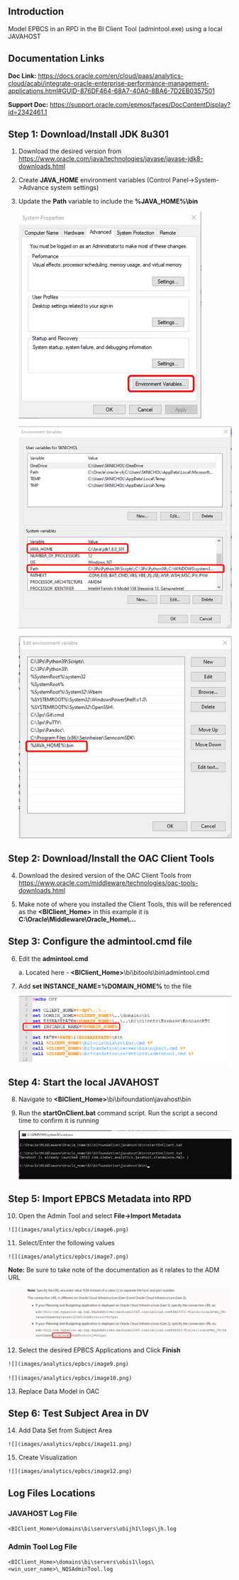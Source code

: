 ## **Introduction**

Model EPBCS in an RPD in the BI Client Tool (admintool.exe) using a local JAVAHOST

## **Documentation Links**

**Doc Link:** <https://docs.oracle.com/en/cloud/paas/analytics-cloud/acabi/integrate-oracle-enterprise-performance-management-applications.html#GUID-876DF464-68A7-40A0-8BA6-7D2EB0357501>

**Support Doc:** <https://support.oracle.com/epmos/faces/DocContentDisplay?id=2342461.1>

## **Step 1: Download/Install JDK 8u301**

1.  Download the desired version from <https://www.oracle.com/java/technologies/javase/javase-jdk8-downloads.html>

2.  Create **JAVA\_HOME** environment variables (Control Panel-\>System-\>Advance system settings)

3.  Update the **Path** variable to include the **%JAVA\_HOME%\\bin**

    ![](images/analytics/epbcs/image1.png)

    ![](images/analytics/epbcs/image2.png)

    ![](images/analytics/epbcs/image3.png)

## **Step 2: Download/Install the OAC Client Tools**

4.  Download the desired version of the OAC Client Tools from <https://www.oracle.com/middleware/technologies/oac-tools-downloads.html>

5.  Make note of where you installed the Client Tools, this will be referenced as the **\<BIClient\_Home\>** in this example it is **C:\\Oracle\\Middleware\\Oracle\_Home\\\...**

## **Step 3: Configure the admintool.cmd file**

6.  Edit the **admintool.cmd**

    a.  Located here - **\<BIClient\_Home\>**\\bi\\bitools\\bin\\admintool.cmd

7.  Add **set INSTANCE\_NAME=%DOMAIN\_HOME%** to the file

    ![](images/analytics/epbcs/image4.png)

## **Step 4: Start the local JAVAHOST**

8.  Navigate to **\<BIClient\_Home\>**\\bi\\bifoundation\\javahost\\bin

9.  Run the **startOnClient.bat** command script. Run the script a second time to confirm it is running

    ![](images/analytics/epbcs/image5.png)

## **Step 5: Import EPBCS Metadata into RPD**

10.  Open the Admin Tool and select **File-\>Import Metadata**

    ![](images/analytics/epbcs/image6.png)

11.  Select/Enter the following values

    ![](images/analytics/epbcs/image7.png)

**Note:** Be sure to take note of the documentation as it relates to the ADM URL

![](images/analytics/epbcs/image8.png)

12.  Select the desired EPBCS Applications and Click **Finish**

    ![](images/analytics/epbcs/image9.png)

    ![](images/analytics/epbcs/image10.png)

13.  Replace Data Model in OAC

## **Step 6: Test Subject Area in DV**

14.  Add Data Set from Subject Area
    
    ![](images/analytics/epbcs/image11.png)

15.  Create Visualization
    
    ![](images/analytics/epbcs/image12.png)


## **Log Files Locations**

### JAVAHOST Log File

```
<BIClient_Home>\domains\bi\servers\obijh1\logs\jh.log
```

### Admin Tool Log File

```
<BIClient_Home>\domains\bi\servers\obis1\logs\<win_user_name>\_NQSAdminTool.log
```
